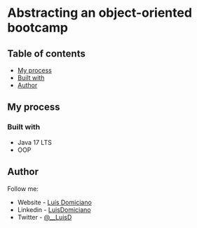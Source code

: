 # Abstracting an object-oriented bootcamp

## Table of contents

- [My process](#my-process)
- [Built with](#built-with)
- [Author](#author)

## My process

### Built with

- Java 17 LTS
- OOP

## Author

Follow me:

- Website - [Luís Domiciano](https://linktr.ee/luisdomiciano)
- Linkedin - [LuisDomiciano](https://linkedin.com/luisdomiciano)
- Twitter - [@__LuisD](https://twitter.com/__LuisD)
